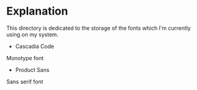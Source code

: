 # Explanation
This directory is dedicated to the storage of the fonts which I'm currently using on my system.
- Cascadia Code

Monotype font

- Product Sans

Sans serif font
